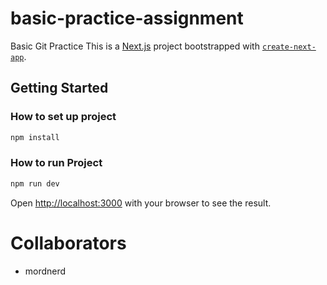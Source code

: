 # basic-practice-assignment
Basic Git Practice
This is a [Next.js](https://nextjs.org) project bootstrapped with [`create-next-app`](https://nextjs.org/docs/app/api-reference/cli/create-next-app).

## Getting Started
### How to set up project
```bash
npm install
```

### How to run Project

```bash
npm run dev
```

Open [http://localhost:3000](http://localhost:3000) with your browser to see the result.

# Collaborators
- mordnerd
